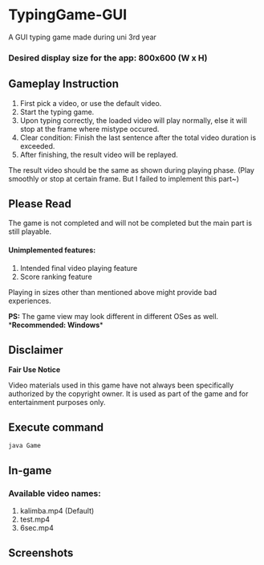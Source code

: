 # TypingGame-GUI
A GUI typing game made during uni 3rd year

### Desired display size for the app: 800x600 (W x H)

## Gameplay Instruction
1. First pick a video, or use the default video.
2. Start the typing game.
3. Upon typing correctly, the loaded video will play normally, else it will stop at the frame where mistype occured.
4. Clear condition: Finish the last sentence after the total video duration is exceeded.
5. After finishing, the result video will be replayed.

The result video should be the same as shown during playing phase. (Play smoothly or stop at certain frame. But I failed to implement this part~)

## Please Read
The game is not completed and will not be completed but the main part is still playable.

#### Unimplemented features:
1. Intended final video playing feature
2. Score ranking feature

Playing in sizes other than mentioned above might provide bad experiences.

**PS:** The game view may look different in different OSes as well. \***Recommended: Windows***

## Disclaimer
**Fair Use Notice**

Video materials used in this game have not always been specifically authorized by the copyright owner. It is used as part of the game and for entertainment purposes only.

## Execute command
    java Game

## In-game
### Available video names:
1. kalimba.mp4 (Default)
2. test.mp4
3. 6sec.mp4

## Screenshots
